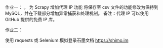 作业一：
。
为 Scrapy 增加代理 IP 功能
将保存至 csv 文件的功能修改为保持到 MySQL，并在下载部分增加异常捕获和处理机制。
备注：代理 IP 可以使用 GitHub 提供的免费 IP 库。

作业二：

使用 requests 或 Selenium 模拟登录石墨文档 https://shimo.im